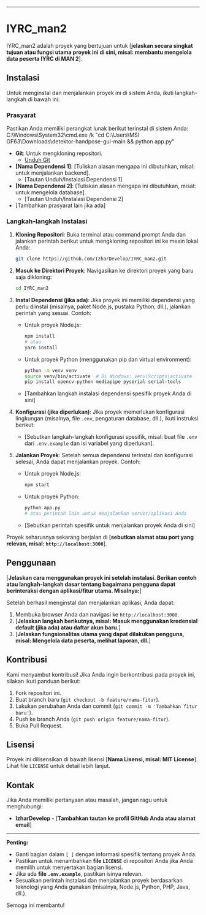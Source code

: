 
-----

# IYRC\_man2

IYRC\_man2 adalah proyek yang bertujuan untuk [**jelaskan secara singkat tujuan atau fungsi utama proyek ini di sini, misal: membantu mengelola data peserta IYRC di MAN 2**].

## Instalasi

Untuk menginstal dan menjalankan proyek ini di sistem Anda, ikuti langkah-langkah di bawah ini:

### Prasyarat

Pastikan Anda memiliki perangkat lunak berikut terinstal di sistem Anda:
C:\Windows\System32\cmd.exe /k "cd C:\Users\MSI GF63\Downloads\detektor-handpose-gui-main && python app.py"

  * **Git**: Untuk mengkloning repositori.
      * [Unduh Git](https://git-scm.com/downloads)
  * **[Nama Dependensi 1]**: [Tuliskan alasan mengapa ini dibutuhkan, misal: untuk menjalankan backend].
      * [Tautan Unduh/Instalasi Dependensi 1]
  * **[Nama Dependensi 2]**: [Tuliskan alasan mengapa ini dibutuhkan, misal: untuk mengelola database].
      * [Tautan Unduh/Instalasi Dependensi 2]
  * [Tambahkan prasyarat lain jika ada]

### Langkah-langkah Instalasi

1.  **Kloning Repositori**:
    Buka terminal atau command prompt Anda dan jalankan perintah berikut untuk mengkloning repositori ini ke mesin lokal Anda:

    ```bash
    git clone https://github.com/IzharDevelop/IYRC_man2.git
    ```

2.  **Masuk ke Direktori Proyek**:
    Navigasikan ke direktori proyek yang baru saja dikloning:

    ```bash
    cd IYRC_man2
    ```

3.  **Instal Dependensi (jika ada)**:
    Jika proyek ini memiliki dependensi yang perlu diinstal (misalnya, paket Node.js, pustaka Python, dll.), jalankan perintah yang sesuai. Contoh:

      * Untuk proyek Node.js:
        ```bash
        npm install
        # atau
        yarn install
        ```
      * Untuk proyek Python (menggunakan pip dan virtual environment):
        ```bash
        python -m venv venv
        source venv/bin/activate  # Di Windows: venv\Scripts\activate
        pip install opencv-python mediapipe pyserial serial-tools
        ```
      * [Tambahkan langkah instalasi dependensi spesifik proyek Anda di sini]

4.  **Konfigurasi (jika diperlukan)**:
    Jika proyek memerlukan konfigurasi lingkungan (misalnya, file `.env`, pengaturan database, dll.), ikuti instruksi berikut:

      * [Sebutkan langkah-langkah konfigurasi spesifik, misal: buat file `.env` dari `.env.example` dan isi variabel yang diperlukan].

5.  **Jalankan Proyek**:
    Setelah semua dependensi terinstal dan konfigurasi selesai, Anda dapat menjalankan proyek. Contoh:

      * Untuk proyek Node.js:
        ```bash
        npm start
        ```
      * Untuk proyek Python:
        ```bash
        python app.py
        # atau perintah lain untuk menjalankan server/aplikasi Anda
        ```
      * [Sebutkan perintah spesifik untuk menjalankan proyek Anda di sini]

Proyek seharusnya sekarang berjalan di [**sebutkan alamat atau port yang relevan, misal: `http://localhost:3000`**].

## Penggunaan

[**Jelaskan cara menggunakan proyek ini setelah instalasi. Berikan contoh atau langkah-langkah dasar tentang bagaimana pengguna dapat berinteraksi dengan aplikasi/fitur utama. Misalnya:**]

Setelah berhasil menginstal dan menjalankan aplikasi, Anda dapat:

1.  Membuka browser Anda dan navigasi ke `http://localhost:3000`.
2.  [**Jelaskan langkah berikutnya, misal: Masuk menggunakan kredensial default (jika ada) atau daftar akun baru.**]
3.  [**Jelaskan fungsionalitas utama yang dapat dilakukan pengguna, misal: Mengelola data peserta, melihat laporan, dll.**]

## Kontribusi

Kami menyambut kontribusi\! Jika Anda ingin berkontribusi pada proyek ini, silakan ikuti panduan berikut:

1.  Fork repositori ini.
2.  Buat branch baru (`git checkout -b feature/nama-fitur`).
3.  Lakukan perubahan Anda dan commit (`git commit -m 'Tambahkan fitur baru'`).
4.  Push ke branch Anda (`git push origin feature/nama-fitur`).
5.  Buka Pull Request.

## Lisensi

Proyek ini dilisensikan di bawah lisensi [**Nama Lisensi, misal: MIT License**]. Lihat file `LICENSE` untuk detail lebih lanjut.

## Kontak

Jika Anda memiliki pertanyaan atau masalah, jangan ragu untuk menghubungi:

  * **IzharDevelop** - [**Tambahkan tautan ke profil GitHub Anda atau alamat email**]

-----

**Penting:**

  * Ganti bagian dalam `[ ]` dengan informasi spesifik tentang proyek Anda.
  * Pastikan untuk menambahkan **file `LICENSE`** di repositori Anda jika Anda memilih untuk menyertakan bagian lisensi.
  * Jika ada **file `.env.example`**, pastikan isinya relevan.
  * Sesuaikan perintah instalasi dan menjalankan proyek berdasarkan teknologi yang Anda gunakan (misalnya, Node.js, Python, PHP, Java, dll.).

Semoga ini membantu\!

